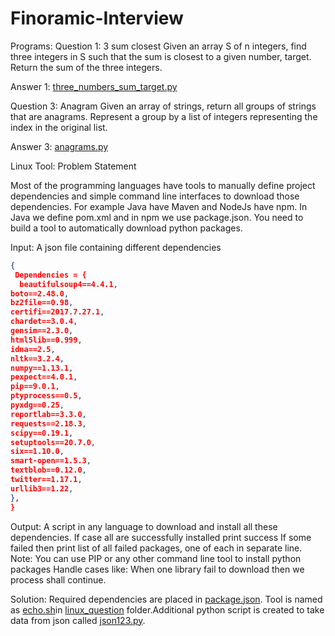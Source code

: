 # Finoramic-Interview
Programs:
Question 1: 3 sum closest
Given an array S of n integers, find three integers in S such that the sum is closest to a given number, target.
Return the sum of the three integers.

Answer 1: [three_numbers_sum_target.py](https://github.com/tvsharish/Finormic/blob/master/three_numbers_sum_target.py)

Question 3: Anagram
Given an array of strings, return all groups of strings that are anagrams. Represent a group by a list of integers representing the index in the original list.

Answer 3: [anagrams.py](https://github.com/tvsharish/Finormic/blob/master/anagrams.py)

Linux Tool:
Problem Statement 

Most of the programming languages have tools to manually define project dependencies and simple command line interfaces to download those dependencies. For example Java have Maven and NodeJs have npm. In Java we define pom.xml and in npm we use package.json. You need to build a tool to automatically download python packages. 

Input:
A json file containing different dependencies
```json
{
 Dependencies = {
  beautifulsoup4==4.4.1,
boto==2.48.0,
bz2file==0.98,
certifi==2017.7.27.1,
chardet==3.0.4,
gensim==2.3.0,
html5lib==0.999,
idna==2.5,
nltk==3.2.4,
numpy==1.13.1,
pexpect==4.0.1,
pip==9.0.1,
ptyprocess==0.5,
pyxdg==0.25,
reportlab==3.3.0,
requests==2.18.3,
scipy==0.19.1,
setuptools==20.7.0,
six==1.10.0,
smart-open==1.5.3,
textblob==0.12.0,
twitter==1.17.1,
urllib3==1.22,
},
}
```
Output: 
A script in any language to download and install all these dependencies. 
If case all are successfully installed print success
If some failed then print list of all failed packages, one of each in separate line. 
Note: You can use PIP or any other command line tool to install python packages
Handle cases like: 
When one library fail to download then we process shall continue.

Solution: Required dependencies are placed in [package.json](https://github.com/tvsharish/Finormic/blob/master/linux_question/package.json).
Tool is named as [echo.sh](https://github.com/tvsharish/Finormic/blob/master/linux_question/echo.sh)in [linux_question](https://github.com/tvsharish/Finormic/tree/master/linux_question) folder.Additional python script is created to take data from json called [json123.py](https://github.com/tvsharish/Finormic/blob/master/linux_question/json123.py).




